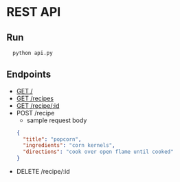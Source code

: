 # REST API

## Run

```python
  python api.py
```

## Endpoints

- [GET /](http://localhost:5000)
- [GET /recipes](http://localhost:5000/recipes)
- [GET /recipe/:id](http://localhost:5000/recipe/1)
- POST /recipe
  - sample request body
  ```json
  {
    "title": "popcorn",
    "ingredients": "corn kernels",
    "directions": "cook over open flame until cooked"
  }
  ```
- DELETE /recipe/:id
